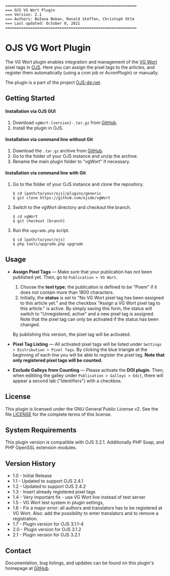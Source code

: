     ==========================================================
    === OJS VG Wort Plugin
    === Version: 2.1
    === Authors: Božana Bokan, Ronald Steffen, Christoph Otte
    === Last updated: October 8, 2021
    ==========================================================

# OJS VG Wort Plugin

The VG Wort plugin enables integration and management of the [VG Wort](https://www.vgwort.de/startseite.html) pixel tags
in [OJS](https://pkp.sfu.ca/ojs/). Here you can assign the pixel tags to the articles, and register them
automatically (using a cron job or AcronPlugin) or manually.

The plugin is a part of the project [OJS-de.net](http://www.ojs-de.net).


## Getting Started

#### Installation via OJS GUI

1. Download `vgWort-[version]-.tar.gz` from [GitHub](https://github.com/ojsde/vgWort/).
2. Install the plugin in OJS.

#### Installation via command line without Git

1. Download the `.tar.gz` archive from [GitHub](https://github.com/ojsde/vgWort).
2. Go to the folder of your OJS instance and unzip the archive.
3. Rename the main plugin folder to "vgWort" if necessary.

#### Installation via command line with Git

1. Go to the folder of your OJS instance and clone the repository.

    ```console
    $ cd [path/to/your/ojs]/plugins/generic
    $ git clone https://github.com/ojsde/vgWort
    ```

2. Switch to the vgWort directory and checkout the branch.

    ```console
    $ cd vgWort
    $ git checkout [branch]
    ```

3. Run the `upgrade.php` script.

    ```console
    $ cd [path/to/your/ojs]
    $ php tools/upgrade.php upgrade
    ```


## Usage

* **Assign Pixel Tags** &mdash; Make sure that your publication has not been published yet. Then, go to `Publication > VG Wort`.

    1. Choose the **text type**; the publication is defined to be "Poem" if it does not contain more than 1800 characters.
    2. Initially, the **status** is set to "No VG Wort pixel tag has been assigned to this article yet." and the checkbox "Assign a VG Wort pixel tag to this article." is active. By simply saving this form, the status will switch to "Unregistered, active" and a new pixel tag is assigned. Note that the pixel tag can only be activated if the status has been changed.

    By publishing this version, the pixel tag will be activated.

* **Pixel Tag Listing** &mdash; All activated pixel tags will be listed under `Settings > Distribution > Pixel Tags`. By clicking the blue triangle at the beginning of each line you will be able to register the pixel tag. **Note that only registered pixel tags will be counted.**

* **Exclude Galleys from Counting** &mdash; Please activate the **DOI plugin**. Then, when edititing the galley under `Publication > Galleys > Edit`, there will appear a second tab ("Identifiers") with a checkbox.


## License

This plugin is licensed under the GNU General Public License v2. See the file [LICENSE](LICENSE) for the complete terms of this license.


## System Requirements

This plugin version is compatible with OJS 3.2.1. Additionally PHP Soap, and PHP OpenSSL extension modules.


## Version History

* 1.0 - Initial Release
* 1.1 - Updated to support OJS 2.4.1
* 1.2 - Updated to support OJS 2.4.2
* 1.3 - Insert already registered pixel tags
* 1.4 - Very important fix - use VG Wort live instead of test server
* 1.5 - VG Wort test system in plugin settings,
* 1.6 - Fix a major error: all authors and translators has to be registered at VG Wort. Also: add the possibility to enter translators and to remove a registration.
* 1.7 - Plugin version for OJS 3.1.1-4
* 2.0 - Plugin version for OJS 3.1.2
* 2.1 - Plugin version for OJS 3.2.1


## Contact

Documentation, bug listings, and updates can be found on this plugin's homepage
at [GitHub](http://github.com/ojsde/vgWort).
